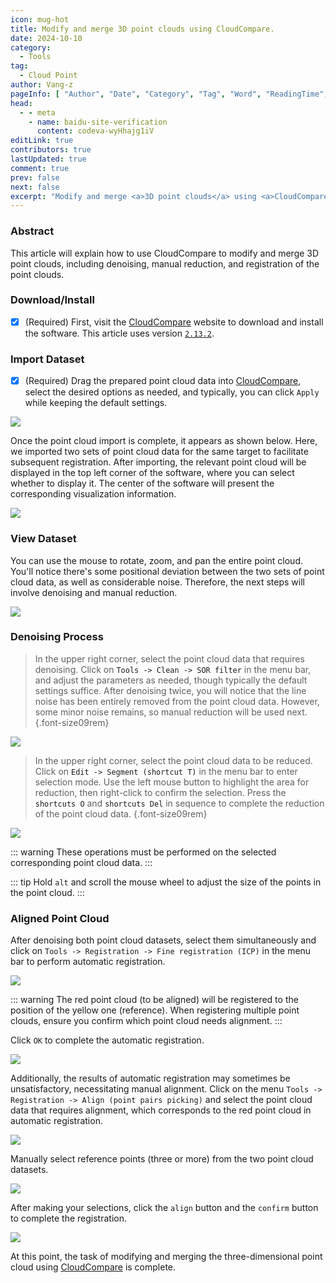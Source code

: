 ```yaml
---
icon: mug-hot
title: Modify and merge 3D point clouds using CloudCompare.
date: 2024-10-10
category:
  - Tools
tag:
  - Cloud Point
author: Vang-z
pageInfo: [ "Author", "Date", "Category", "Tag", "Word", "ReadingTime", "PageView" ]
head:
  - - meta
    - name: baidu-site-verification
      content: codeva-wyHhajg1iV
editLink: true
contributors: true
lastUpdated: true
comment: true
prev: false
next: false
excerpt: "Modify and merge <a>3D point clouds</a> using <a>CloudCompare</a>."
---
```


### Abstract

This article will explain how to use <a>CloudCompare</a> to modify and merge <a>3D point clouds</a>, including denoising, manual reduction, and registration of the point clouds.

### Download/Install

- [x] <a>(Required)</a> First, visit the [CloudCompare](https://cloudcompare.org/) website to download and install the software. This article uses version [`2.13.2`](https://cloudcompare.org/release/CloudCompare_v2.13.2_setup_x64.exe).

### Import Dataset

- [x] <a>(Required)</a> Drag the prepared point cloud data into [CloudCompare](https://cloudcompare.org/), select the desired options as needed, and typically, you can click <a>`Apply`</a> while keeping the default settings.

![](../../../posts/2024-10/assets/images/1_0.avif)

Once the point cloud import is complete, it appears as shown below. Here, we imported two sets of point cloud data for the same target to facilitate subsequent registration. After importing, the relevant point cloud will be displayed in the top left corner of the software, where you can select whether to display it. The center of the software will present the corresponding visualization information.

![](../../../posts/2024-10/assets/images/1_1.avif)

### View Dataset

You can use the mouse to <a>rotate, zoom, and pan</a> the entire point cloud. You'll notice there's some positional deviation between the two sets of point cloud data, as well as considerable noise. Therefore, the next steps will <a>involve denoising</a> and <a>manual reduction</a>.

![](../../../posts/2024-10/assets/images/1_2.avif)

### Denoising Process

> In the upper right corner, select the point cloud data that requires denoising. Click on <a>`Tools -> Clean -> SOR filter`</a> in the menu bar, and adjust the parameters as needed, though typically the default settings suffice. After denoising twice, you will notice that the line noise has been entirely removed from the point cloud data. However, some minor noise remains, so manual reduction will be used next. {.font-size09rem}

![](../../../posts/2024-10/assets/images/1_3.avif)

> In the upper right corner, select the point cloud data to be reduced. Click on <a>`Edit -> Segment (shortcut T)`</a> in the menu bar to enter selection mode. Use the left mouse button to highlight the area for reduction, then right-click to confirm the selection. Press the <a>`shortcuts O`</a> and <a>`shortcuts Del`</a> in sequence to complete the reduction of the point cloud data. {.font-size09rem}

![](../../../posts/2024-10/assets/images/1_4.avif)

::: warning
These operations must be performed on the selected corresponding point cloud data.
:::

::: tip
Hold <a>`alt`</a> and scroll the mouse wheel to adjust the size of the points in the point cloud.
:::

### Aligned Point Cloud

After denoising both point cloud datasets, select them simultaneously and click on <a>`Tools -> Registration -> Fine registration (ICP)`</a> in the menu bar to perform automatic registration.

![](../../../posts/2024-10/assets/images/1_5.avif)

::: warning
The <a>red point cloud (to be aligned)</a> will be registered to the position of the <a>yellow one (reference)</a>. When registering multiple point clouds, ensure you confirm which point cloud needs alignment.
:::

Click <a>`OK`</a> to complete the automatic registration.

![](../../../posts/2024-10/assets/images/1_6.avif)

Additionally, the results of automatic registration may sometimes be unsatisfactory, necessitating manual alignment. Click on the menu <a>`Tools -> Registration -> Align (point pairs picking)`</a> and select the point cloud data that requires alignment, which corresponds to the <a>red point cloud</a> in automatic registration.

![](../../../posts/2024-10/assets/images/1_7.avif)

Manually select reference points (three or more) from the two point cloud datasets.

![](../../../posts/2024-10/assets/images/1_8.avif)

After making your selections, click the <a>`align`</a> button and the <a>`confirm`</a> button to complete the registration.

![](../../../posts/2024-10/assets/images/1_9.avif)

At this point, the task of modifying and merging the three-dimensional point cloud using [CloudCompare](https://cloudcompare.org/) is complete.

<Sponsor />
